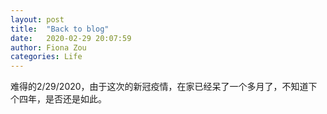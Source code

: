 ```yaml
---
layout: post
title:  "Back to blog"
date:   2020-02-29 20:07:59
author: Fiona Zou
categories: Life
---
```


难得的2/29/2020，由于这次的新冠疫情，在家已经呆了一个多月了，不知道下个四年，是否还是如此。
